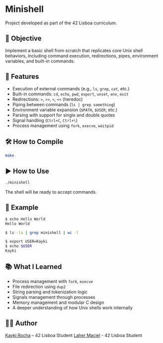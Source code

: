 
# Minishell

Project developed as part of the 42 Lisboa curriculum.

## 🧠 Objective

Implement a basic shell from scratch that replicates core Unix shell behaviors, including command execution, redirections, pipes, environment variables, and built-in commands.

## 🔧 Features

- Execution of external commands (e.g., `ls`, `grep`, `cat`, etc.)
- Built-in commands: `cd`, `echo`, `pwd`, `export`, `unset`, `env`, `exit`
- Redirections: `>`, `>>`, `<`, `<<` (heredoc)
- Piping between commands (`ls | grep something`)
- Environment variable expansion (`$PATH`, `$USER`, etc.)
- Parsing with support for single and double quotes
- Signal handling (`Ctrl+C`, `Ctrl+\`)
- Process management using `fork`, `execve`, `waitpid`

## 🛠️ How to Compile

```bash
make
```

## ▶️ How to Use

```bash
./minishell
```

The shell will be ready to accept commands.

## 🧪 Example

```bash
$ echo Hello World
Hello World

$ ls -la | grep minishell | wc -l

$ export USER=Kayki
$ echo $USER
Kayki
```

## 📚 What I Learned

- Process management with `fork`, `execve`
- File redirection using `dup2`
- String parsing and tokenization logic
- Signals management through processes
- Memory management and modular C design
- A deeper understanding of how Unix shells work internally

## 🧑‍💻 Author

[Kayki Rocha](https://github.com/UnderOfAll) – 42 Lisboa Student
[Laher Maciel](https://github.com/LaherMaciel) - 42 Lisboa Student
